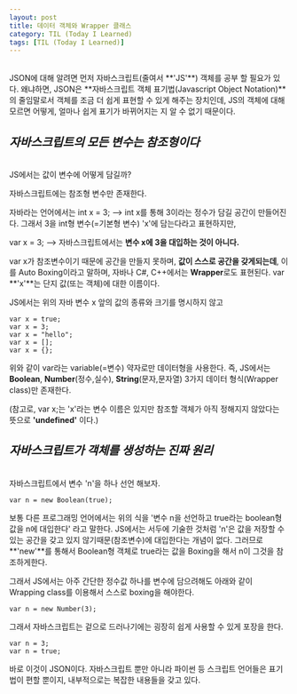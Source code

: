 ```yaml
---
layout: post
title: 데이터 객체와 Wrapper 클래스
category: TIL (Today I Learned)
tags: [TIL (Today I Learned)]
---
```


<br>
JSON에 대해 알려면 먼저 자바스크립트(줄여서 **'JS'**) 객체를 공부 할 필요가 있다.
왜냐하면, JSON은 **자바스크립트 객체 표기법(Javascript Object Notation)**의 줄임말로서 객체를 조금 더 쉽게 표현할 수 있게 해주는 장치인데, JS의 객체에 대해 모르면 어떻게, 얼마나 쉽게 표기가 바뀌어지는 지 알 수 없기 때문이다.
<br>

## _자바스크립트의 모든 변수는 참조형이다_

<br>
JS에서는 값이 변수에 어떻게 담길까?

자바스크립트에는 참조형 변수만 존재한다.

자바라는 언어에서는 int x = 3; --> int x를 통해 3이라는 정수가 담길 공간이 만들어진다.
그래서 3을 int형 변수(=기본형 변수) 'x'에 담는다라고 표현하지만,

var x = 3; --> 자바스크립트에서는 **변수 x에 3을 대입하는 것이 아니다.**

var x가 참조변수이기 때문에 공간을 만들지 못하며, **값이 스스로 공간을 갖게되는데**,
이를 Auto Boxing이라고 말하며, 자바나 C#, C++에서는 **Wrapper**로도 표현된다. var **'x'**는 단지 값(또는 객체)에 대한 이름이다.

JS에서는 위의 자바 변수 x 앞의 값의 종류와 크기를 명시하지 않고

```
var x = true;
var x = 3;
var x = "hello";
var x = [];
var x = {};
```

위와 같이 var라는 variable(=변수) 약자로만 데이터형을 사용한다.
즉, JS에서는 **Boolean**, **Number**(정수,실수), **String**(문자,문자열) 3가지 데이터 형식(Wrapper class)만 존재한다.

(참고로, var x;는 'x'라는 변수 이름은 있지만 참조할 객체가 아직 정해지지 않았다는 뜻으로 **'undefined'** 이다.)
<br/>

## _자바스크립트가 객체를 생성하는 진짜 원리_

<br/>
자바스크립트에서 변수 'n'을 하나 선언 해보자.

```
var n = new Boolean(true);
```

보통 다른 프로그래밍 언어에서는 위의 식을 '변수 n을 선언하고 true라는 boolean형 값을 n에 대입한다' 라고 말한다.
JS에서는 서두에 기술한 것처럼 'n'은 값을 저장할 수 있는 공간을 갖고 있지 않기때문(참조변수)에 대입한다는 개념이 없다. 그러므로 **'new'**를 통해서 Boolean형 객체로 true라는 값을 Boxing을 해서 n이 그것을 참조하게한다.

그래서 JS에서는 아주 간단한 정수값 하나를 변수에 담으려해도
아래와 같이 Wrapping class를 이용해서 스스로 boxing을 해야한다.

```
var n = new Number(3);
```

그래서 자바스크립트는 겉으로 드러나기에는 굉장히 쉽게 사용할 수 있게 포장을 한다.

```
var n = 3;
var n = true;
```

바로 이것이 JSON이다.
자바스크립트 뿐만 아니라 파이썬 등 스크립트 언어들은 표기법이 편할 뿐이지, 내부적으로는 복잡한 내용들을 갖고 있다.

